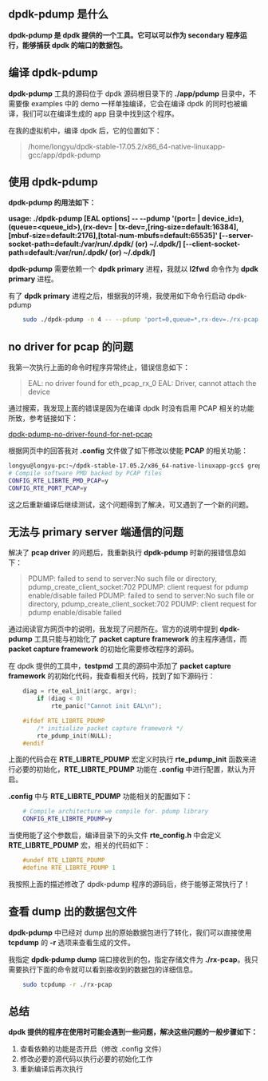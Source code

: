 ## dpdk-pdump 是什么

**dpdk-pdump 是 dpdk 提供的一个工具。它可以可以作为 secondary 程序运行，能够捕获 dpdk 的端口的数据包。**

## 编译 dpdk-pdump 

**dpdk-pdump** 工具的源码位于 dpdk 源码根目录下的 **./app/pdump** 目录中，不需要像 examples 中的 demo 一样单独编译，它会在编译 dpdk 的同时也被编译，我们可以在编译生成的 app 目录中找到这个程序。

在我的虚拟机中，编译 dpdk 后，它的位置如下：

>/home/longyu/dpdk-stable-17.05.2/x86_64-native-linuxapp-gcc/app/dpdk-pdump

## 使用 dpdk-pdump 
**dpdk-pdump 的用法如下：**

**usage: ./dpdk-pdump [EAL options] -- --pdump '(port=<port id> | device_id=<pci id or vdev name>),(queue=<queue_id>),(rx-dev=<iface or pcap file> | tx-dev=<iface or pcap file>,[ring-size=<ring size>default:16384],[mbuf-size=<mbuf data size>default:2176],[total-num-mbufs=<number of mbufs>default:65535]' [--server-socket-path=<server socket dir>default:/var/run/.dpdk/ (or) ~/.dpdk/] [--client-socket-path=<client socket dir>default:/var/run/.dpdk/ (or) ~/.dpdk/]**

**dpdk-pdump** 需要依赖一个 **dpdk primary** 进程，我就以 **l2fwd** 命令作为 **dpdk primary** 进程。

有了 **dpdk primary** 进程之后，根据我的环境，我使用如下命令行启动 dpdk-pdump
```bash
	sudo ./dpdk-pdump -n 4 -- --pdump 'port=0,queue=*,rx-dev=./rx-pcap'
```
## no driver for pcap 的问题

我第一次执行上面的命令时程序异常终止，错误信息如下：

> EAL: no driver found for eth_pcap_rx_0
> EAL: Driver, cannot attach the device

通过搜索，我发现上面的错误是因为在编译 dpdk 时没有启用 PCAP 相关的功能所致，参考链接如下：

[dpdk-pdump-no-driver-found-for-net-pcap](https://stackoverflow.com/questions/44357995/dpdk-pdump-no-driver-found-for-net-pcap-rx-0)

根据网页中的回答我对 **.config** 文件做了如下修改以使能 **PCAP** 的相关功能：

```bash
longyu@longyu-pc:~/dpdk-stable-17.05.2/x86_64-native-linuxapp-gcc$ grep 'PCAP' .config
# Compile software PMD backed by PCAP files
CONFIG_RTE_LIBRTE_PMD_PCAP=y
CONFIG_RTE_PORT_PCAP=y
```
这之后重新编译后继续测试，这个问题得到了解决，可又遇到了一个新的问题。

## 无法与 primary server 端通信的问题

解决了 **pcap driver** 的问题后，我重新执行 **dpdk-pdump** 时新的报错信息如下：

> PDUMP: failed to send to server:No such file or directory,
> pdump_create_client_socket:702 PDUMP: client request for pdump
> enable/disable failed PDUMP: failed to send to server:No such file or
> directory, pdump_create_client_socket:702 PDUMP: client request for
> pdump enable/disable failed

通过阅读官方网页中的说明，我发现了问题所在。官方的说明中提到 **dpdk-pdump** 工具只能与初始化了 **packet capture framework** 的主程序通信，而 **packet capture framework** 的初始化需要修改程序的源码。

在 dpdk 提供的工具中，**testpmd** 工具的源码中添加了 **packet capture framework** 的初始化代码，我查看相关代码，找到了如下源码行：

```c
	diag = rte_eal_init(argc, argv);
	    if (diag < 0)
	        rte_panic("Cannot init EAL\n");
	
	#ifdef RTE_LIBRTE_PDUMP
	    /* initialize packet capture framework */
	    rte_pdump_init(NULL);
	#endif
```
上面的代码会在 **RTE_LIBRTE_PDUMP** 宏定义时执行 **rte_pdump_init** 函数来进行必要的初始化，**RTE_LIBRTE_PDUMP** 功能在 **.config** 中进行配置，默认为开启。

**.config** 中与 **RTE_LIBRTE_PDUMP** 功能相关的配置如下：

```bash
	# Compile architecture we compile for. pdump library
	CONFIG_RTE_LIBRTE_PDUMP=y
```

当使用能了这个参数后，编译目录下的头文件 **rte_config.h** 中会定义 **RTE_LIBRTE_PDUMP** 宏，相关的代码如下：

```c
	#undef RTE_LIBRTE_PDUMP
	#define RTE_LIBRTE_PDUMP 1
```
我按照上面的描述修改了 dpdk-pdump 程序的源码后，终于能够正常执行了！

## 查看 dump 出的数据包文件
**dpdk-pdump** 中已经对 dump 出的原始数据包进行了转化，我们可以直接使用 **tcpdump** 的 **-r** 选项来查看生成的文件。
 
 我指定 **dpdk-pdump dump** 端口接收到的包，指定存储文件为 **./rx-pcap**。我只需要执行下面的命令就可以看到接收到的数据包的详细信息。

```bash
 	sudo tcpdump -r ./rx-pcap
```

## 总结
**dpdk 提供的程序在使用时可能会遇到一些问题，解决这些问题的一般步骤如下：**

1. 查看依赖的功能是否开启（修改 .config 文件）
2. 修改必要的源代码以执行必要的初始化工作
3. 重新编译后再次执行


